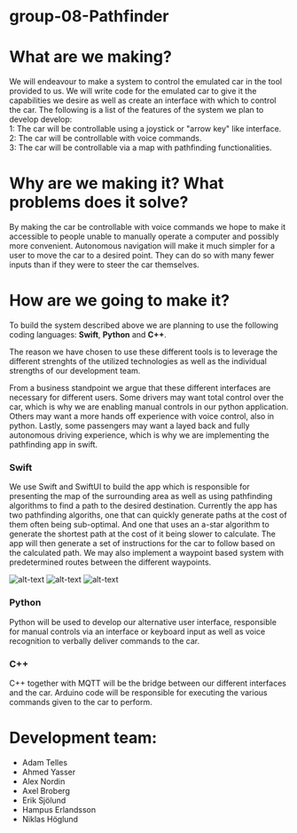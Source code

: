 # group-08-Pathfinder
# What are we making?

We will endeavour to make a system to control the emulated car in the tool provided to us. We will write code for the emulated car to give it the capabilities we desire as well as create an interface with which to control the car.
The following is a list of the features of the system we plan to develop develop: \
      1: The car will be controllable using a joystick or "arrow key" like interface. \
      2: The car will be controllable with voice commands. \
      3: The car will be controllable via a map with pathfinding functionalities.
      
# Why are we making it? What problems does it solve?

By making the car be controllable with voice commands we hope to make it accessible to people unable to manually operate a computer and possibly more convenient. Autonomous navigation will make it much simpler for a user to move the car to a desired point. They can do so with many fewer inputs than if they were to steer the car themselves.

# How are we going to make it?

To build the system described above we are planning to use the following coding languages: **Swift**, **Python** and **C++**.

The reason we have chosen to use these different tools is to leverage the different strenghts of the utilized technologies as well as the individual strengths of our development team.

From a business standpoint we argue that these different interfaces are necessary for different users. Some drivers may want total control over the car, which is why we are enabling manual controls in our python application. Others may want a more hands off experience with voice control, also in python. Lastly, some passengers may want a layed back and fully autonomous driving experience, which is why we are implementing the pathfinding app in swift.

### Swift

We use Swift and SwiftUI to build the app which is responsible for presenting the map of the surrounding area as well as using pathfinding algorithms to find a path to the desired destination. Currently the app has two pathfinding algoriths, one that can quickly generate paths at the cost of them often being sub-optimal. And one that uses an a-star algorithm to generate the shortest path at the cost of it being slower to calculate. The app will then generate a set of instructions for the car to follow based on the calculated path. We may also implement a waypoint based system with predetermined routes between the different waypoints.

![alt-text](https://github.com/DIT112-V21/group-08/blob/master/swift/pathfinder/Preview%20Content/DemoGIFs/NodeMap.gif) ![alt-text](https://github.com/DIT112-V21/group-08/blob/master/swift/pathfinder/Preview%20Content/DemoGIFs/Astar.gif) ![alt-text](https://github.com/DIT112-V21/group-08/blob/master/swift/pathfinder/Preview%20Content/DemoGIFs/Waypoints.gif)

### Python

Python will be used to develop our alternative user interface, responsible for manual controls via an interface or keyboard input as well as voice recognition to verbally deliver commands to the car.

### C++

C++ together with MQTT will be the bridge between our different interfaces and the car. Arduino code will be responsible for executing the various commands given to the car to perform.

# Development team:

- Adam Telles
- Ahmed Yasser
- Alex Nordin
- Axel Broberg	
- Erik Sjölund 	
- Hampus Erlandsson  
- Niklas Höglund   
